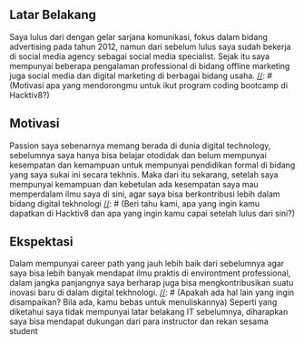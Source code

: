 [//]: # (Ceritakan sedikit tentang latar belakangmu seperti pendidikan terakhir atau pekerjaan sebelumnya)
## Latar Belakang
Saya lulus dari dengan gelar sarjana komunikasi, fokus dalam bidang advertising pada tahun 2012, namun dari sebelum lulus saya sudah bekerja di social media agency sebagai social media specialist. Sejak itu saya mempunyai beberapa pengalaman professional di bidang offline marketing juga social media dan digital marketing di berbagai bidang usaha.
[//]: # (Motivasi apa yang mendorongmu untuk ikut program coding bootcamp di Hacktiv8?)
## Motivasi
Passion saya sebenarnya memang berada di dunia digital technology, sebelumnya saya hanya bisa belajar otodidak dan belum mempunyai kesempatan dan kemampuan untuk mempunyai pendidikan formal di bidang yang saya sukai ini secara tekhnis. Maka dari itu sekarang, setelah saya mempunyai kemampuan dan kebetulan ada kesempatan saya mau memperdalam ilmu saya di sini, agar saya bisa berkontribusi lebih dalam bidang digital tekhnologi
[//]: # (Beri tahu kami, apa yang ingin kamu dapatkan di Hacktiv8 dan apa yang ingin kamu capai setelah lulus dari sini?)
## Ekspektasi
Dalam mempunyai career path yang jauh lebih baik dari sebelumnya agar saya bisa lebih banyak mendapat ilmu praktis di environtment professional, dalam jangka panjangnya saya berharap juga bisa mengkontribusikan suatu inovasi baru di dalam digital tekhnologi.
[//]: # (Apakah ada hal lain yang ingin disampaikan? Bila ada, kamu bebas untuk menuliskannya)
Seperti yang diketahui saya tidak mempunyai latar belakang IT sebelumnya, diharapkan saya bisa mendapat dukungan dari para instructor dan rekan sesama student
